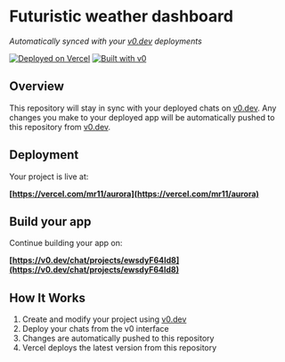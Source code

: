 # Futuristic weather dashboard

*Automatically synced with your [v0.dev](https://v0.dev) deployments*

[![Deployed on Vercel](https://img.shields.io/badge/Deployed%20on-Vercel-black?style=for-the-badge&logo=vercel)](https://vercel.com/mr11/aurora)
[![Built with v0](https://img.shields.io/badge/Built%20with-v0.dev-black?style=for-the-badge)](https://v0.dev/chat/projects/ewsdyF64Id8)

## Overview

This repository will stay in sync with your deployed chats on [v0.dev](https://v0.dev).
Any changes you make to your deployed app will be automatically pushed to this repository from [v0.dev](https://v0.dev).

## Deployment

Your project is live at:

**[https://vercel.com/mr11/aurora](https://vercel.com/mr11/aurora)**

## Build your app

Continue building your app on:

**[https://v0.dev/chat/projects/ewsdyF64Id8](https://v0.dev/chat/projects/ewsdyF64Id8)**

## How It Works

1. Create and modify your project using [v0.dev](https://v0.dev)
2. Deploy your chats from the v0 interface
3. Changes are automatically pushed to this repository
4. Vercel deploys the latest version from this repository
